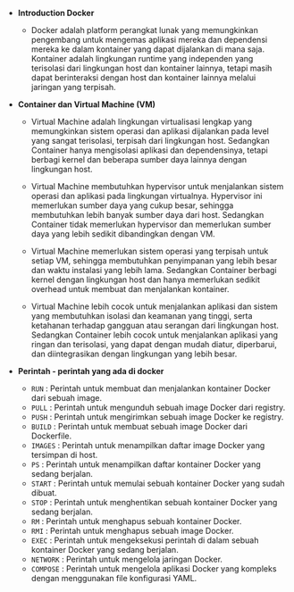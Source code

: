 - **Introduction Docker**
    - Docker adalah platform perangkat lunak yang memungkinkan pengembang untuk mengemas aplikasi mereka dan dependensi mereka ke dalam kontainer yang dapat dijalankan di mana saja. Kontainer adalah lingkungan runtime yang independen yang terisolasi dari lingkungan host dan kontainer lainnya, tetapi masih dapat berinteraksi dengan host dan kontainer lainnya melalui jaringan yang terpisah.

- **Container dan Virtual Machine (VM)**
    - Virtual Machine adalah lingkungan virtualisasi lengkap yang memungkinkan sistem operasi dan aplikasi dijalankan pada level yang sangat terisolasi, terpisah dari lingkungan host. Sedangkan Container hanya mengisolasi aplikasi dan dependensinya, tetapi berbagi kernel dan beberapa sumber daya lainnya dengan lingkungan host.

    - Virtual Machine membutuhkan hypervisor untuk menjalankan sistem operasi dan aplikasi pada lingkungan virtualnya. Hypervisor ini memerlukan sumber daya yang cukup besar, sehingga membutuhkan lebih banyak sumber daya dari host. Sedangkan Container tidak memerlukan hypervisor dan memerlukan sumber daya yang lebih sedikit dibandingkan dengan VM.

    - Virtual Machine memerlukan sistem operasi yang terpisah untuk setiap VM, sehingga membutuhkan penyimpanan yang lebih besar dan waktu instalasi yang lebih lama. Sedangkan Container berbagi kernel dengan lingkungan host dan hanya memerlukan sedikit overhead untuk membuat dan menjalankan kontainer.

    - Virtual Machine lebih cocok untuk menjalankan aplikasi dan sistem yang membutuhkan isolasi dan keamanan yang tinggi, serta ketahanan terhadap gangguan atau serangan dari lingkungan host. Sedangkan Container lebih cocok untuk menjalankan aplikasi yang ringan dan terisolasi, yang dapat dengan mudah diatur, diperbarui, dan diintegrasikan dengan lingkungan yang lebih besar.

- **Perintah - perintah yang ada di docker**
    - `RUN`     : Perintah untuk membuat dan menjalankan kontainer Docker dari sebuah image.
    - `PULL`    : Perintah untuk mengunduh sebuah image Docker dari registry.
    - `PUSH`    : Perintah untuk mengirimkan sebuah image Docker ke registry.
    - `BUILD`   : Perintah untuk membuat sebuah image Docker dari Dockerfile.
    - `IMAGES`  : Perintah untuk menampilkan daftar image Docker yang tersimpan di host.
    - `PS`      : Perintah untuk menampilkan daftar kontainer Docker yang sedang berjalan.
    - `START`   : Perintah untuk memulai sebuah kontainer Docker yang sudah dibuat.
    - `STOP`    : Perintah untuk menghentikan sebuah kontainer Docker yang sedang berjalan.
    - `RM`      : Perintah untuk menghapus sebuah kontainer Docker.
    - `RMI`     : Perintah untuk menghapus sebuah image Docker.
    - `EXEC`    : Perintah untuk mengeksekusi perintah di dalam sebuah kontainer Docker yang sedang berjalan.
    - `NETWORK` : Perintah untuk mengelola jaringan Docker.
    - `COMPOSE` : Perintah untuk mengelola aplikasi Docker yang kompleks dengan menggunakan file konfigurasi YAML.

